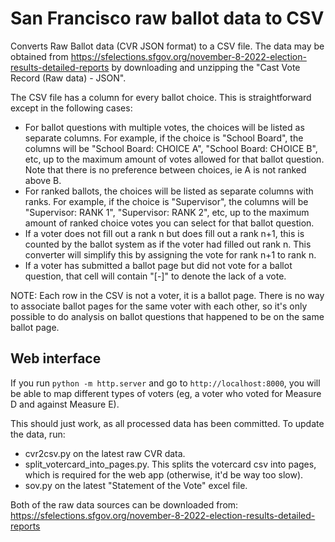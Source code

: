 # San Francisco raw ballot data to CSV

Converts Raw Ballot data (CVR JSON format) to a CSV file. The data may be obtained from https://sfelections.sfgov.org/november-8-2022-election-results-detailed-reports by downloading and unzipping the "Cast Vote Record (Raw data) - JSON".

The CSV file has a column for every ballot choice. This is straightforward except in the following cases:

* For ballot questions with multiple votes, the choices will be listed as separate columns. For example, if the choice is "School Board", the columns will be "School Board: CHOICE A", "School Board: CHOICE B", etc, up to the maximum amount of votes allowed for that ballot question. Note that there is no preference between choices, ie A is not ranked above B.
* For ranked ballots, the choices will be listed as separate columns with ranks. For example, if the choice is "Supervisor", the columns will be "Supervisor: RANK 1", "Supervisor: RANK 2", etc, up to the maximum amount of ranked choice votes you can select for that ballot question.
* If a voter does not fill out a rank n but does fill out a rank n+1, this is counted by the ballot system as if the voter had filled out rank n. This converter will simplify this by assigning the vote for rank n+1 to rank n.
* If a voter has submitted a ballot page but did not vote for a ballot question, that cell will contain "[-]" to denote the lack of a vote.

NOTE: Each row in the CSV is not a voter, it is a ballot page. There is no way to associate ballot pages for the same voter with each other, so it's only possible to do analysis on ballot questions that happened to be on the same ballot page.


## Web interface

If you run `python -m http.server` and go to `http://localhost:8000`, you will be able to map different types of voters (eg, a voter who voted for Measure D and against Measure E).

This should just work, as all processed data has been committed. To update the data, run:

* cvr2csv.py on the latest raw CVR data.
* split_votercard_into_pages.py. This splits the votercard csv into pages, which is required for the web app (otherwise, it'd be way too slow).
* sov.py on the latest "Statement of the Vote" excel file.

Both of the raw data sources can be downloaded from: https://sfelections.sfgov.org/november-8-2022-election-results-detailed-reports
